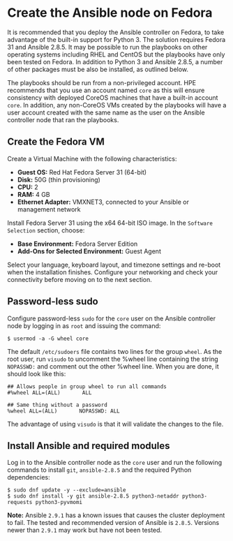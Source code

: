 # Create the Ansible node on Fedora


It is recommended that you deploy the Ansible controller on Fedora, to take advantage of the built-in support for
Python 3. The solution requires Fedora 31 and Ansible 2.8.5. It may be possible to run the playbooks
on other operating systems including RHEL and CentOS but
the playbooks have only been tested on Fedora. In addition to Python 3 and Ansible 2.8.5, a number of other packages
must be also be installed, as outlined below.

The playbooks should be run from a non-privileged account. HPE recommends that you use an account named `core` as
this will ensure consistency with deployed CoreOS machines that have a built-in account `core`. In addition, any
non-CoreOS VMs created by the playbooks will have a user account created with the same name as the user on
the Ansible controller node that ran the playbooks.

## Create the Fedora VM

Create a Virtual Machine with the following characteristics:

- **Guest OS:** Red Hat Fedora Server 31 (64-bit)
- **Disk:** 50G (thin provisioning)
- **CPU:** 2
- **RAM:** 4 GB
- **Ethernet Adapter:** VMXNET3, connected to your Ansible or management network

Install Fedora Server 31 using the x64 64-bit ISO image.
In the `Software Selection` section, choose:

- **Base Environment:** Fedora Server Edition
- **Add-Ons for Selected Environment:** Guest Agent

Select your language, keyboard layout, and timezone settings and re-boot when the installation finishes. Configure your networking and check your connectivity before moving on to the next section.


## Password-less sudo

Configure password-less `sudo` for the `core` user on the Ansible controller node by logging in
as `root` and issuing the command:

```
$ usermod -a -G wheel core
```

The default `/etc/sudoers` file contains two lines for the group `wheel`. As the root user, run `visudo` to uncomment 
the %wheel line containing the string `NOPASSWD:` and comment out the other %wheel line. When you are done, 
it should look like this:

```
## Allows people in group wheel to run all commands
#%wheel ALL=(ALL)       ALL

## Same thing without a password
%wheel ALL=(ALL)       NOPASSWD: ALL
```

The advantage of using `visudo` is that it will validate the changes to the file.


## Install Ansible and required modules

Log in to the Ansible controller node as the `core` user and run the following commands to install `git`, `ansible-2.8.5`
and the required Python dependencies:

```
$ sudo dnf update -y --exclude=ansible
$ sudo dnf install -y git ansible-2.8.5 python3-netaddr python3-requests python3-pyvmomi
```


**Note:** Ansible `2.9.1` has a known issues that causes the cluster deployment to fail. The tested and recommended version of Ansible is `2.8.5`. Versions newer than `2.9.1` may work but have not been tested.
